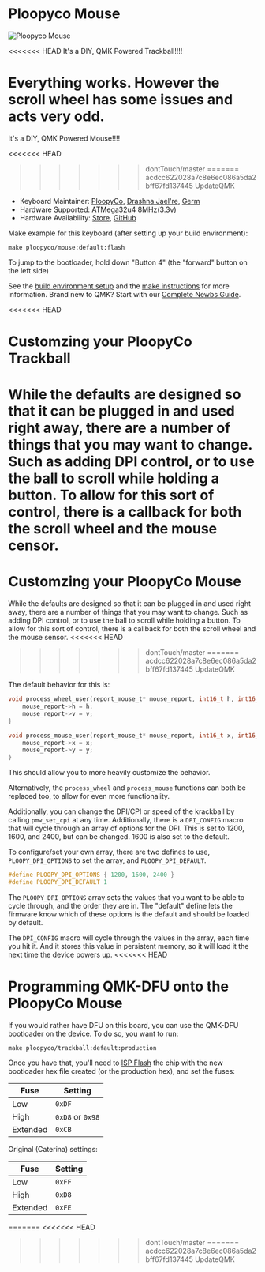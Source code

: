 # Ploopyco Mouse

![Ploopyco Mouse](https://www.ploopy.co/uploads/1/2/7/6/127652558/s905404500980887952_p10_i19_w1414.jpeg)

<<<<<<< HEAD
It's a DIY, QMK Powered Trackball!!!!

Everything works. However the scroll wheel has some issues and acts very odd.
=======
It's a DIY, QMK Powered Mouse!!!!

<<<<<<< HEAD
>>>>>>> dontTouch/master
=======
>>>>>>> acdcc622028a7c8e6ec086a5da2bff67fd137445
>>>>>>> UpdateQMK

* Keyboard Maintainer: [PloopyCo](https://github.com/ploopyco), [Drashna Jael're](https://github.com/drashna/), [Germ](https://github.com/germ/)
* Hardware Supported: ATMega32u4 8MHz(3.3v)  
* Hardware Availability: [Store](https://ploopy.co), [GitHub](https://github.com/ploopyco)

Make example for this keyboard (after setting up your build environment):

    make ploopyco/mouse:default:flash
    
To jump to the bootloader, hold down "Button 4" (the "forward" button on the left side) 

See the [build environment setup](https://docs.qmk.fm/#/getting_started_build_tools) and the [make instructions](https://docs.qmk.fm/#/getting_started_make_guide) for more information. Brand new to QMK? Start with our [Complete Newbs Guide](https://docs.qmk.fm/#/newbs).

<<<<<<< HEAD
# Customzing your PloopyCo Trackball

While the defaults are designed so that it can be plugged in and used right away, there are a number of things that you may want to change.  Such as adding DPI control, or to use the ball to scroll while holding a button.   To allow for this sort of control, there is a callback for both the scroll wheel and the mouse censor. 
=======
# Customzing your PloopyCo Mouse

While the defaults are designed so that it can be plugged in and used right away, there are a number of things that you may want to change.  Such as adding DPI control, or to use the ball to scroll while holding a button.   To allow for this sort of control, there is a callback for both the scroll wheel and the mouse sensor. 
<<<<<<< HEAD
>>>>>>> dontTouch/master
=======
>>>>>>> acdcc622028a7c8e6ec086a5da2bff67fd137445
>>>>>>> UpdateQMK

The default behavior for this is:

```c
void process_wheel_user(report_mouse_t* mouse_report, int16_t h, int16_t v) {
    mouse_report->h = h;
    mouse_report->v = v;
}

void process_mouse_user(report_mouse_t* mouse_report, int16_t x, int16_t y) {
    mouse_report->x = x;
    mouse_report->y = y;
}
```

This should allow you to more heavily customize the behavior. 

Alternatively, the `process_wheel` and `process_mouse` functions can both be replaced too, to allow for even more functionality.

Additionally, you can change the DPI/CPI or speed of the krackball by calling `pmw_set_cpi` at any time. Additionally, there is a `DPI_CONFIG` macro that will cycle through an array of options for the DPI.  This is set to 1200, 1600, and 2400, but can be changed.  1600 is also set to the default. 

To configure/set your own array, there are two defines to use, `PLOOPY_DPI_OPTIONS` to set the array, and `PLOOPY_DPI_DEFAULT`. 

```c
#define PLOOPY_DPI_OPTIONS { 1200, 1600, 2400 }
#define PLOOPY_DPI_DEFAULT 1
```
The `PLOOPY_DPI_OPTIONS` array sets the values that you want to be able to cycle through, and the order they are in.  The "default" define lets the firmware know which of these options is the default and should be loaded by default. 

The `DPI_CONFIG` macro will cycle through the values in the array, each time you hit it.  And it stores this value in persistent memory, so it will load it the next time the device powers up. 
<<<<<<< HEAD


# Programming QMK-DFU onto the PloopyCo Mouse

If you would rather have DFU on this board, you can use the QMK-DFU bootloader on the device.  To do so, you want to run: 

    make ploopyco/trackball:default:production

Once you have that, you'll need to [ISP Flash](https://docs.qmk.fm/#/isp_flashing_guide) the chip with the new bootloader hex file created (or the production hex), and set the fuses:


| Fuse     | Setting          |
|----------|------------------|
| Low      | `0xDF`           |
| High     | `0xD8` or `0x98` |
| Extended | `0xCB`           |

Original (Caterina) settings: 

| Fuse     | Setting          |
|----------|------------------|
| Low      | `0xFF`           |
| High     | `0xD8`           |
| Extended | `0xFE`           |
=======
<<<<<<< HEAD
>>>>>>> dontTouch/master
=======
>>>>>>> acdcc622028a7c8e6ec086a5da2bff67fd137445
>>>>>>> UpdateQMK
